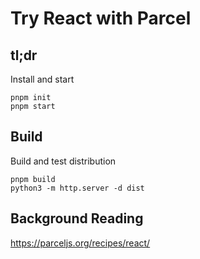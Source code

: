 # Try React with Parcel

## tl;dr

Install and start

    pnpm init
    pnpm start

## Build

Build and test distribution

    pnpm build
    python3 -m http.server -d dist

## Background Reading

<https://parceljs.org/recipes/react/>
